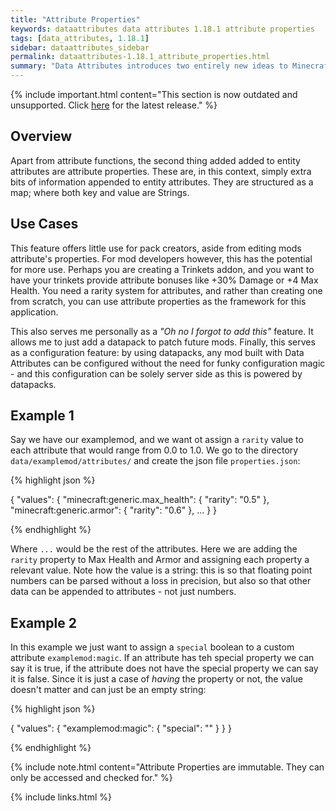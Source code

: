 ```yaml
---
title: "Attribute Properties"
keywords: dataattributes data attributes 1.18.1 attribute properties
tags: [data_attributes, 1.18.1]
sidebar: dataattributes_sidebar
permalink: dataattributes-1.18.1_attribute_properties.html
summary: "Data Attributes introduces two entirely new ideas to Minecraft's entity attributes: functions and properties. This section covers attribute properties by presenting a series of examples."
---
```


{% include important.html content="This section is now outdated and unsupported. Click [here](dataattributes-1.18.2_home) for the latest release." %}

## Overview

Apart from attribute functions, the second thing added added to entity attributes are attribute properties. These are, in this context, simply extra bits of information appended to entity attributes. They are structured as a map; where both key and value are Strings.

## Use Cases

This feature offers little use for pack creators, aside from editing mods attribute's properties. For mod developers however, this has the potential for more use. Perhaps you are creating a Trinkets addon, and you want to have your trinkets provide attribute bonuses like +30% Damage or +4 Max Health. You need a rarity system for attributes, and rather than creating one from scratch, you can use attribute properties as the framework for this application.

This also serves me personally as a *"Oh no I forgot to add this"* feature. It allows me to just add a datapack to patch future mods. Finally, this serves as a configuration feature: by using datapacks, any mod built with Data Attributes can be configured without the need for funky configuration magic - and this configuration can be solely server side as this is powered by datapacks.

## Example 1

Say we have our examplemod, and we want ot assign a `rarity` value to each attribute that would range from 0.0 to 1.0. We go to the directory `data/examplemod/attributes/` and create the json file `properties.json`:

{% highlight json %}

{
    "values": {
        "minecraft:generic.max_health": {
            "rarity": "0.5"
        },
        "minecraft:generic.armor": {
            "rarity": "0.6"
        },
        ...
    }
}

{% endhighlight %}

Where `...` would be the rest of the attributes. Here we are adding the `rarity` property to Max Health and Armor and assigning each property a relevant value. Note how the value is a string: this is so that floating point numbers can be parsed without a loss in precision, but also so that other data can be appended to attributes - not just numbers.

## Example 2

In this example we just want to assign a `special` boolean to a custom attribute `examplemod:magic`. If an attribute has teh special property we can say it is true, if the attribute does not have the special property we can say it is false. Since it is just a case of *having* the property or not, the value doesn't matter and can just be an empty string:

{% highlight json %}

{
    "values": {
        "examplemod:magic": {
            "special": ""
        }
    }
}

{% endhighlight %}

{% include note.html content="Attribute Properties are immutable. They can only be accessed and checked for." %}

{% include links.html %}
